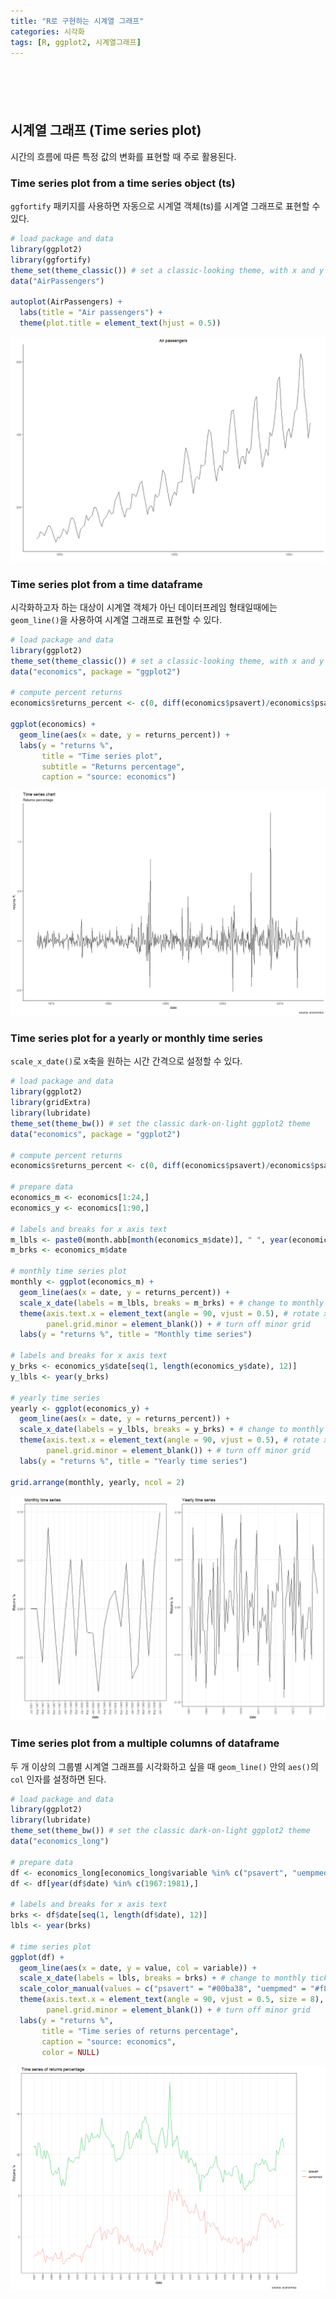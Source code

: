 ```yaml
---
title: "R로 구현하는 시계열 그래프"
categories: 시각화
tags: [R, ggplot2, 시계열그래프]
---
```


<div style="margin-bottom:100px;"></div>

## 시계열 그래프 (Time series plot)

시간의 흐름에 따른 특정 값의 변화를 표현할 때 주로 활용된다. 

### Time series plot from a time series object (ts)

`ggfortify` 패키지를 사용하면 자동으로 시계열 객체(ts)를 시계열 그래프로 표현할 수 있다.

```r
# load package and data
library(ggplot2)
library(ggfortify)
theme_set(theme_classic()) # set a classic-looking theme, with x and y axis lines and no grid lines
data("AirPassengers")

autoplot(AirPassengers) + 
  labs(title = "Air passengers") + 
  theme(plot.title = element_text(hjust = 0.5))
```

![](/public/img/2022-06-22-visualization-summary/ts_plot_ts-1.png)

### Time series plot from a time dataframe

시각화하고자 하는 대상이 시계열 객체가 아닌 데이터프레임 형태일때에는 `geom_line()`을 사용하여 시계열 그래프로 표현할 수 있다.

```r
# load package and data
library(ggplot2)
theme_set(theme_classic()) # set a classic-looking theme, with x and y axis lines and no
data("economics", package = "ggplot2")

# compute percent returns
economics$returns_percent <- c(0, diff(economics$psavert)/economics$psavert[-length(economics$psavert)])

ggplot(economics) + 
  geom_line(aes(x = date, y = returns_percent)) + 
  labs(y = "returns %",
       title = "Time series plot",
       subtitle = "Returns percentage", 
       caption = "source: economics")
```

![](/public/img/2022-06-22-visualization-summary/ts_plot_df-1.png)

### Time series plot for a yearly or monthly time series

`scale_x_date()`로 x축을 원하는 시간 간격으로 설정할 수 있다.

```r
# load package and data
library(ggplot2)
library(gridExtra)
library(lubridate)
theme_set(theme_bw()) # set the classic dark-on-light ggplot2 theme
data("economics", package = "ggplot2")

# compute percent returns
economics$returns_percent <- c(0, diff(economics$psavert)/economics$psavert[-length(economics$psavert)])

# prepare data
economics_m <- economics[1:24,] 
economics_y <- economics[1:90,]

# labels and breaks for x axis text
m_lbls <- paste0(month.abb[month(economics_m$date)], " ", year(economics_m$date)) 
m_brks <- economics_m$date 

# monthly time series plot
monthly <- ggplot(economics_m) + 
  geom_line(aes(x = date, y = returns_percent)) + 
  scale_x_date(labels = m_lbls, breaks = m_brks) + # change to monthly ticks and labels
  theme(axis.text.x = element_text(angle = 90, vjust = 0.5), # rotate x axis text
        panel.grid.minor = element_blank()) + # turn off minor grid
  labs(y = "returns %", title = "Monthly time series")

# labels and breaks for x axis text
y_brks <- economics_y$date[seq(1, length(economics_y$date), 12)]
y_lbls <- year(y_brks)

# yearly time series 
yearly <- ggplot(economics_y) + 
  geom_line(aes(x = date, y = returns_percent)) +
  scale_x_date(labels = y_lbls, breaks = y_brks) + # change to monthly ticks and labels
  theme(axis.text.x = element_text(angle = 90, vjust = 0.5), # rotate x axis text
        panel.grid.minor = element_blank()) + # turn off minor grid
  labs(y = "returns %", title = "Yearly time series")

grid.arrange(monthly, yearly, ncol = 2)
```

![](/public/img/2022-06-22-visualization-summary/ts_plot_ym-1.png)

### Time series plot from a multiple columns of dataframe

두 개 이상의 그룹별 시계열 그래프를 시각화하고 싶을 때 `geom_line()` 안의 `aes()`의 `col` 인자를 설정하면 된다.

```r
# load package and data
library(ggplot2)
library(lubridate)
theme_set(theme_bw()) # set the classic dark-on-light ggplot2 theme
data("economics_long")

# prepare data
df <- economics_long[economics_long$variable %in% c("psavert", "uempmed"), ] 
df <- df[year(df$date) %in% c(1967:1981),] 

# labels and breaks for x axis text 
brks <- df$date[seq(1, length(df$date), 12)] 
lbls <- year(brks) 

# time series plot 
ggplot(df) + 
  geom_line(aes(x = date, y = value, col = variable)) +
  scale_x_date(labels = lbls, breaks = brks) + # change to monthly ticks and labels 
  scale_color_manual(values = c("psavert" = "#00ba38", "uempmed" = "#f8766d")) + # line color 
  theme(axis.text.x = element_text(angle = 90, vjust = 0.5, size = 8), # rotate x axis text 
        panel.grid.minor = element_blank()) + # turn off minor grid 
  labs(y = "returns %", 
       title = "Time series of returns percentage",
       caption = "source: economics", 
       color = NULL)
```

![](/public/img/2022-06-22-visualization-summary/ts_plot_mc-1.png)
